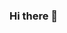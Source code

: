 ### Hi there 👋

<!--
**Akina001/Akina001** is a ✨ _special_ ✨ repository because its `README.md` (this file) appears on your GitHub profile.

Here are some ideas to get you started:

- 🔭 I’m currently working on some JavaScript code
- 🌱 I’m currently learning jQuery
- 👯 I’m looking to collaborate with my team ...
- 🤔 I’m looking for help with ...
- 💬 Ask me about html, css, JavaScript and jQuery for now..
- 📫 How to reach me: https://wa.me/qr/ZC6QKNFVQ2Q5L1
- 😄 Pronouns: ...
- ⚡ Fun fact: ...
-->
